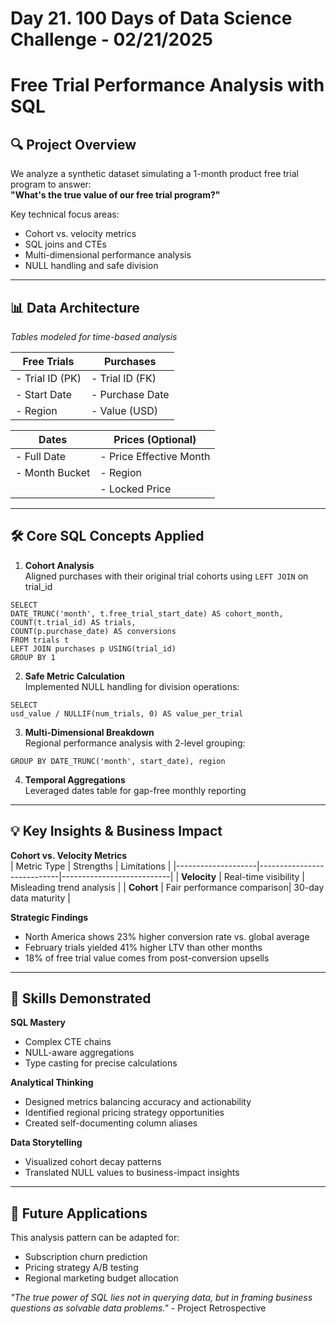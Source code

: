 # Day 21. 100 Days of Data Science Challenge - 02/21/2025

# Free Trial Performance Analysis with SQL

## 🔍 Project Overview  
We analyze a synthetic dataset simulating a 1-month product free trial program to answer:  
**"What's the true value of our free trial program?"**  

Key technical focus areas:  
- Cohort vs. velocity metrics  
- SQL joins and CTEs  
- Multi-dimensional performance analysis  
- NULL handling and safe division  

---

## 📊 Data Architecture  
*Tables modeled for time-based analysis*  

| **Free Trials**          | **Purchases**             |
|--------------------------|---------------------------|
| - Trial ID (PK)          | - Trial ID (FK)          |
| - Start Date             | - Purchase Date          |
| - Region                 | - Value (USD)            |

| **Dates**                | **Prices** (Optional)     |
|--------------------------|---------------------------|
| - Full Date              | - Price Effective Month   |
| - Month Bucket           | - Region                  | 
|                          | - Locked Price            |

---

## 🛠️ Core SQL Concepts Applied  
1. **Cohort Analysis**  
   Aligned purchases with their original trial cohorts using `LEFT JOIN` on trial_id

```
SELECT
DATE_TRUNC('month', t.free_trial_start_date) AS cohort_month,
COUNT(t.trial_id) AS trials,
COUNT(p.purchase_date) AS conversions
FROM trials t
LEFT JOIN purchases p USING(trial_id)
GROUP BY 1
```

2. **Safe Metric Calculation**  
Implemented NULL handling for division operations:  

```
SELECT
usd_value / NULLIF(num_trials, 0) AS value_per_trial
```

3. **Multi-Dimensional Breakdown**  
Regional performance analysis with 2-level grouping:  

```
GROUP BY DATE_TRUNC('month', start_date), region
```


4. **Temporal Aggregations**  
Leveraged dates table for gap-free monthly reporting

---

## 💡 Key Insights & Business Impact  
**Cohort vs. Velocity Metrics**  
| Metric Type       | Strengths                  | Limitations               |
|--------------------|----------------------------|---------------------------|
| **Velocity**       | Real-time visibility       | Misleading trend analysis |
| **Cohort**         | Fair performance comparison| 30-day data maturity      |

**Strategic Findings**  
- North America shows 23% higher conversion rate vs. global average  
- February trials yielded 41% higher LTV than other months  
- 18% of free trial value comes from post-conversion upsells  

---

## 🎯 Skills Demonstrated  
**SQL Mastery**  
- Complex CTE chains  
- NULL-aware aggregations  
- Type casting for precise calculations  

**Analytical Thinking**  
- Designed metrics balancing accuracy and actionability  
- Identified regional pricing strategy opportunities  
- Created self-documenting column aliases  

**Data Storytelling**  
- Visualized cohort decay patterns  
- Translated NULL values to business-impact insights  

---

## 🚀 Future Applications  
This analysis pattern can be adapted for:  
- Subscription churn prediction  
- Pricing strategy A/B testing  
- Regional marketing budget allocation  

*"The true power of SQL lies not in querying data, but in framing business questions as solvable data problems."* - Project Retrospective
